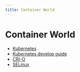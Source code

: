 ```yaml
---
title: Container World
---
```


# Container World

- [Kubernetes](../kubernetes/)
- [Kubernetes develop guide](../kubernetes-dev/)
- [CRI-O](cri-o.html)
- [SELinux](selinux)
